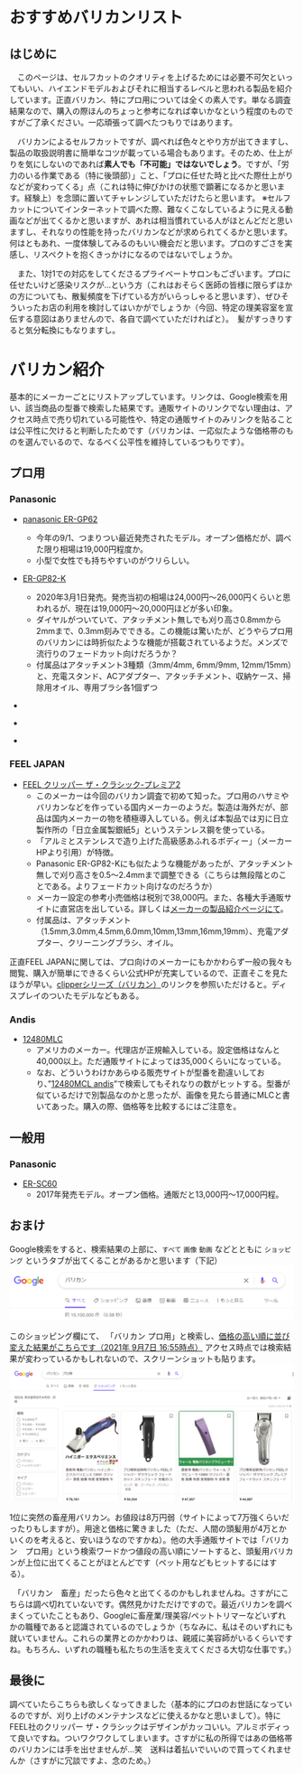 # おすすめバリカンリスト
## はじめに
　このページは、セルフカットのクオリティを上げるためには必要不可欠といってもいい、ハイエンドモデルおよびそれに相当するレベルと思われる製品を紹介しています。正直バリカン、特にプロ用については全くの素人です。単なる調査結果なので、購入の際ほんのちょっと参考になれば幸いかなという程度のものですがご了承ください。一応頑張って調べたつもりではあります。

　バリカンによるセルフカットですが、調べれば色々とやり方が出てきますし、製品の取扱説明書に簡単なコツが載っている場合もあります。そのため、仕上がりを気にしないのであれば**素人でも「不可能」ではないでしょう**。ですが、「労力のいる作業である（特に後頭部）」こと、「プロに任せた時と比べた際仕上がりなどが変わってくる」点（これは特に伸びかけの状態で顕著になるかと思います。経験上）を念頭に置いてチャレンジしていただけたらと思います。
※セルフカットについてインターネットで調べた際、難なくこなしているように見える動画などが出てくるかと思いますが、あれは相当慣れている人がほとんどだと思いますし、それなりの性能を持ったバリカンなどが求められてくるかと思います。何はともあれ、一度体験してみるのもいい機会だと思います。プロのすごさを実感し、リスペクトを抱くきっかけになるのではないでしょうか。

　また、1対1での対応をしてくださるプライベートサロンもございます。プロに任せたいけど感染リスクが…という方（これはおそらく医師の皆様に限らずほかの方についても、散髪頻度を下げている方がいらっしゃると思います）、ぜひそういったお店の利用を検討してはいかがでしょうか（今回、特定の理美容室を宣伝する意図はありませんので、各自で調べていただければと）。　髪がすっきりすると気分転換にもなりますし。
 
# バリカン紹介
基本的にメーカーごとにリストアップしています。リンクは、Google検索を用い、該当商品の型番で検索した結果です。通販サイトのリンクでない理由は、アクセス時点で売り切れている可能性や、特定の通販サイトのみリンクを貼ることは公平性に欠けると判断したためです（バリカンは、一応似たような価格帯のものを選んでいるので、なるべく公平性を維持しているつもりです）。

## プロ用
### Panasonic
- [panasonic ER-GP62](https://www.google.com/search?q=ER-GP62&ei=p24zYYWUJO2Tr7wPsaSlsAY&oq=ER-GP62&gs_lcp=Cgdnd3Mtd2l6EANKBAhBGABQAFgAYOcIaABwAHgAgAEAiAEAkgEAmAEAwAEB&sclient=gws-wiz&ved=0ahUKEwjFg9PZsOXyAhXtyYsBHTFSCWYQ4dUDCA4&uact=5)
  - 今年の9/1、つまりつい最近発売されたモデル。オープン価格だが、調べた限り相場は19,000円程度か。
  - 小型で女性でも持ちやすいのがウリらしい。
- [ER-GP82-K](https://www.google.com/search?q=ER-GP82-K&oq=ER-GP82-K&aqs=chrome..69i57j69i61j69i60j69i61&sourceid=chrome&ie=UTF-8)
  - 2020年3月1日発売。発売当初の相場は24,000円～26,000円くらいと思われるが、現在は19,000円～20,000円ほどが多い印象。
  - ダイヤルがついていて、アタッチメント無しでも刈り高さ0.8mmから2mmまで、0.3mm刻みでできる。この機能は驚いたが、どうやらプロ用のバリカンには時折似たような機能が搭載されているようだ。メンズで流行りのフェードカット向けだろうか？
  - 付属品はアタッチメント3種類（3mm/4mm, 6mm/9mm, 12mm/15mm）と、充電スタンド、ACアダプター、アタッチチメント、収納ケース、掃除用オイル、専用ブラシ各1個ずつ
- [](url)

- 
- [](url)
### FEEL JAPAN
- [FEEL クリッパー ザ・クラシック-プレミア2](https://www.google.com/search?q=FEEL+%E3%82%AF%E3%83%AA%E3%83%83%E3%83%91%E3%83%BC+%E3%82%B6%E3%83%BB%E3%82%AF%E3%83%A9%E3%82%B7%E3%83%83%E3%82%AF+-+%E3%83%97%E3%83%AC%E3%83%9F%E3%82%A22&oq=FEEL%E3%80%80%E3%82%AF%E3%83%AA%E3%83%83%E3%83%91%E3%83%BC%E3%80%80%E3%82%B6%E3%83%BB%E3%82%AF%E3%83%A9%E3%82%B7%E3%83%83%E3%82%AF++-+%E3%83%97%E3%83%AC%E3%83%9F%E3%82%A22&aqs=chrome.0.69i59.543j0j9&sourceid=chrome&ie=UTF-8)
  - このメーカーは今回のバリカン調査で初めて知った。プロ用のハサミやバリカンなどを作っている国内メーカーのようだ。製造は海外だが、部品は国内メーカーの物を積極導入している。例えば本製品では刃に日立製作所の「日立金属製銀紙5」というステンレス鋼を使っている。
  - 「アルミとステンレスで造り上げた高級感あふれるボディー」（メーカーHPより引用）が特徴。
  - Panasonic ER-GP82-Kにも似たような機能があったが、アタッチメント無しで刈り高さを0.5〜2.4mmまで調整できる（こちらは無段階とのことである。よりフェードカット向けなのだろうか）
  - メーカー設定の参考小売価格は税別で38,000円。また、各種大手通販サイトに直営店を出している。詳しくは[メーカーの製品紹介ページにて](https://www.feelscissors.jp/clipper-premier)。
  - 付属品は、アタッチメント（1.5mm,3.0mm,4.5mm,6.0mm,10mm,13mm,16mm,19mm）、充電アダプター、クリーニングブラシ、オイル。
 
 正直FEEL JAPANに関しては、プロ向けのメーカーにもかかわらず一般の我々も閲覧、購入が簡単にできるくらい公式HPが充実しているので、正直そこを見たほうが早い。[clipperシリーズ（バリカン）](https://www.feelscissors.jp/clipper)のリンクを参照いただけると。ディスプレイのついたモデルなどもある。
 
### Andis
- [12480MLC](https://www.google.com/search?q=12480MLC&oq=12&aqs=chrome.0.69i59l3j69i57j69i60l3j69i61.2395j0j9&sourceid=chrome&ie=UTF-8)
  - アメリカのメーカー。代理店が正規輸入している。設定価格はなんと40,000以上。ただ通販サイトによっては35,000くらいになっている。
  - なお、どういうわけかあらゆる販売サイトが型番を勘違いしており、”[12480MCL andis](https://www.google.com/search?q=12480MCL+andis&oq=12480MCL+andis&aqs=chrome..69i57j35i39j69i61l3.7857j0j9&sourceid=chrome&ie=UTF-8)”で検索してもそれなりの数がヒットする。型番が似ているだけで別製品なのかと思ったが、画像を見たら普通にMLCと書いてあった。購入の際、価格等を比較するにはご注意を。

## 一般用
### Panasonic
- [ER-SC60](https://www.google.com/search?q=ER-SC60-S&oq=ER-SC60-S&aqs=chrome..69i57j69i61l3&sourceid=chrome&ie=UTF-8)
  - 2017年発売モデル。オープン価格。通販だと13,000円～17,000円程。

## おまけ
Google検索をすると、検索結果の上部に、`すべて` `画像` `動画` などとともに `ショッピング` というタブが出てくることがあるかと思います（下記）
![](./google_search.png)

このショッピング欄にて、
「バリカン プロ用」と検索し、[価格の高い順に並び変えた結果がこちらです（2021年 9月7日 16:55時点）](https://www.google.com/search?q=%E3%83%90%E3%83%AA%E3%82%AB%E3%83%B3%E3%80%80%E3%83%97%E3%83%AD%E7%94%A8&biw=1280&bih=587&tbm=shop&sxsrf=AOaemvIr4h-5ilNcLEje5DsNxnhjQ1iDHg:1630999088767&tbs=p_ord:pd&ei=MBI3YbCfLoyb-Aaak57oBA&ved=0ahUKEwiw98GKqezyAhWMDd4KHZqJB00Quw0IngYoAg)
アクセス時点では検索結果が変わっているかもしれないので、スクリーンショットも貼ります。
![](./Most_expensive_BARIKAN_inGoogle.png)

1位に突然の畜産用バリカン。お値段は8万円弱（サイトによって7万強くらいだったりもしますが）。用途と価格に驚きました（ただ、人間の頭髪用が4万とかいくのを考えると、安いほうなのですかね）。他の大手通販サイトでは「バリカン　プロ用」という検索ワードかつ値段の高い順にソートすると、頭髪用バリカンが上位に出てくることがほとんどです（ペット用などもヒットするにはする）。

　「バリカン　畜産」だったら色々と出てくるのかもしれませんね。さすがにこちらは調べ切れていないです。偶然見かけただけですので。最近バリカンを調べまくっていたこともあり、Googleに畜産業/理美容/ペットトリマーなどいずれかの職種であると認識されているのでしょうか（ちなみに、私はそのいずれにも就いていません。これらの業界とのかかわりは、親戚に美容師がいるくらいですね。もちろん、いずれの職種も私たちの生活を支えてくださる大切な仕事です。）
## 最後に
 調べていたらこちらも欲しくなってきました（基本的にプロのお世話になっているのですが、刈り上げのメンテナンスなどに使えるかなと思いまして）。特にFEEL社のクリッパー ザ・クラシックはデザインがカッコいい。アルミボディって良いですね。ついワクワクしてしまいます。さすがに私の所得ではあの価格帯のバリカンには手を出せませんが…笑　送料は着払いでいいので買ってくれませんか（さすがに冗談ですよ、念のため。）
